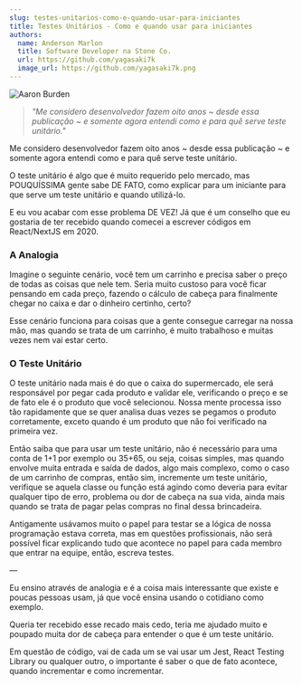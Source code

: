 ```yaml
---
slug: testes-unitarios-como-e-quando-usar-para-iniciantes
title: Testes Unitários - Como e quando usar para iniciantes
authors:
  name: Anderson Marlon
  title: Software Developer na Stone Co.
  url: https://github.com/yagasaki7k
  image_url: https://github.com/yagasaki7k.png
---
```


![Aaron Burden](https://images.unsplash.com/photo-1471107340929-a87cd0f5b5f3?ixlib=rb-4.0.3&ixid=MnwxMjA3fDB8MHxwaG90by1wYWdlfHx8fGVufDB8fHx8&auto=format&fit=crop&w=773&q=80)

> _"Me considero desenvolvedor fazem oito anos ~ desde essa publicação ~ e somente agora entendi como e para quê serve teste unitário."_

Me considero desenvolvedor fazem oito anos ~ desde essa publicação ~ e somente agora entendi como e para quê serve teste unitário.

O teste unitário é algo que é muito requerido pelo mercado, mas POUQUÍSSIMA gente sabe DE FATO, como explicar para um iniciante para que serve um teste unitário e quando utilizá-lo.

E eu vou acabar com esse problema DE VEZ! Já que é um conselho que eu gostaria de ter recebido quando comecei a escrever códigos em React/NextJS em 2020.

### A Analogia

Imagine o seguinte cenário, você tem um carrinho e precisa saber o preço de todas as coisas que nele tem. Seria muito custoso para você ficar pensando em cada preço, fazendo o cálculo de cabeça para finalmente chegar no caixa e dar o dinheiro certinho, certo?

Esse cenário funciona para coisas que a gente consegue carregar na nossa mão, mas quando se trata de um carrinho, é muito trabalhoso e muitas vezes nem vai estar certo.

### O Teste Unitário

O teste unitário nada mais é do que o caixa do supermercado, ele será responsável por pegar cada produto e validar ele, verificando o preço e se de fato ele é o produto que você selecionou. Nossa mente processa isso tão rapidamente que se quer analisa duas vezes se pegamos o produto corretamente, exceto quando é um produto que não foi verificado na primeira vez.

Então saiba que para usar um teste unitário, não é necessário para uma conta de 1+1 por exemplo ou 35+65, ou seja, coisas simples, mas quando envolve muita entrada e saída de dados, algo mais complexo, como o caso de um carrinho de compras, então sim, incremente um teste unitário, verifique se aquela classe ou função está agindo como deveria para evitar qualquer tipo de erro, problema ou dor de cabeça na sua vida, ainda mais quando se trata de pagar pelas compras no final dessa brincadeira.

Antigamente usávamos muito o papel para testar se a lógica de nossa programação estava correta, mas em questões profissionais, não será possível ficar explicando tudo que acontece no papel para cada membro que entrar na equipe, então, escreva testes.

—

Eu ensino através de analogia e é a coisa mais interessante que existe e poucas pessoas usam, já que você ensina usando o cotidiano como exemplo.

Queria ter recebido esse recado mais cedo, teria me ajudado muito e poupado muita dor de cabeça para entender o que é um teste unitário.

Em questão de código, vai de cada um se vai usar um Jest, React Testing Library ou qualquer outro, o importante é saber o que de fato acontece, quando incrementar e como incrementar.
